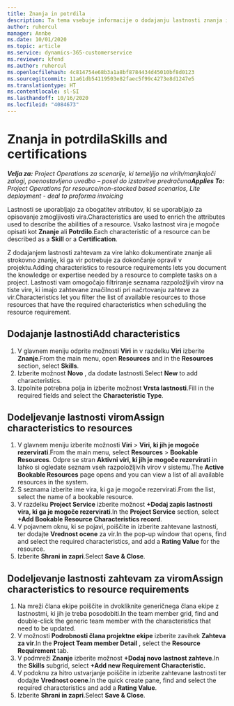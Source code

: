 ```yaml
---
title: Znanja in potrdila
description: Ta tema vsebuje informacije o dodajanju lastnosti znanja in potrdil v vire.
author: ruhercul
manager: Annbe
ms.date: 10/01/2020
ms.topic: article
ms.service: dynamics-365-customerservice
ms.reviewer: kfend
ms.author: ruhercul
ms.openlocfilehash: 4c814754e68b3a1a8bf8784434d45010bf8d0123
ms.sourcegitcommit: 11a61db54119503e82faec5f99c4273e8d1247e5
ms.translationtype: HT
ms.contentlocale: sl-SI
ms.lasthandoff: 10/16/2020
ms.locfileid: "4084673"
---
```

# <a name="skills-and-certifications"></a><span data-ttu-id="1b151-103">Znanja in potrdila</span><span class="sxs-lookup"><span data-stu-id="1b151-103">Skills and certifications</span></span>
<span data-ttu-id="1b151-104">_**Velja za:** Project Operations za scenarije, ki temeljijo na virih/manjkajoči zalogi, poenostavljeno uvedbo – posel do izstavitve predračuna_</span><span class="sxs-lookup"><span data-stu-id="1b151-104">_**Applies To:** Project Operations for resource/non-stocked based scenarios, Lite deployment - deal to proforma invoicing_</span></span>

<span data-ttu-id="1b151-105">Lastnosti se uporabljajo za obogatitev atributov, ki se uporabljajo za opisovanje zmogljivosti vira.</span><span class="sxs-lookup"><span data-stu-id="1b151-105">Characteristics are used to enrich the attributes used to describe the abilities of a resource.</span></span> <span data-ttu-id="1b151-106">Vsako lastnost vira je mogoče opisati kot **Znanje** ali **Potrdilo**.</span><span class="sxs-lookup"><span data-stu-id="1b151-106">Each characteristic of a resource can be described as a **Skill** or a **Certification**.</span></span>

<span data-ttu-id="1b151-107">Z dodajanjem lastnosti zahtevam za vire lahko dokumentirate znanje ali strokovno znanje, ki ga vir potrebuje za dokončanje opravil v projektu.</span><span class="sxs-lookup"><span data-stu-id="1b151-107">Adding characteristics to resource requirements lets you document the knowledge or expertise needed by a resource to complete tasks on a project.</span></span> <span data-ttu-id="1b151-108">Lastnosti vam omogočajo filtriranje seznama razpoložljivih virov na tiste vire, ki imajo zahtevane značilnosti pri načrtovanju zahteve za vir.</span><span class="sxs-lookup"><span data-stu-id="1b151-108">Characteristics let you filter the list of available resources to those resources that have the required characteristics when scheduling the resource requirement.</span></span>

## <a name="add-characteristics"></a><span data-ttu-id="1b151-109">Dodajanje lastnosti</span><span class="sxs-lookup"><span data-stu-id="1b151-109">Add characteristics</span></span>

1. <span data-ttu-id="1b151-110">V glavnem meniju odprite možnosti **Viri** in v razdelku **Viri** izberite **Znanje**.</span><span class="sxs-lookup"><span data-stu-id="1b151-110">From the main menu, open **Resources** and in the **Resources** section, select **Skills**.</span></span>
2. <span data-ttu-id="1b151-111">Izberite možnost **Novo** , da dodate lastnosti.</span><span class="sxs-lookup"><span data-stu-id="1b151-111">Select **New** to add characteristics.</span></span>
3. <span data-ttu-id="1b151-112">Izpolnite potrebna polja in izberite možnost **Vrsta lastnosti**.</span><span class="sxs-lookup"><span data-stu-id="1b151-112">Fill in the required fields and select the **Characteristic Type**.</span></span>

## <a name="assign-characteristics-to-resources"></a><span data-ttu-id="1b151-113">Dodeljevanje lastnosti virom</span><span class="sxs-lookup"><span data-stu-id="1b151-113">Assign characteristics to resources</span></span>

1. <span data-ttu-id="1b151-114">V glavnem meniju izberite možnosti **Viri** > **Viri, ki jih je mogoče rezervirati**.</span><span class="sxs-lookup"><span data-stu-id="1b151-114">From the main menu, select **Resources** > **Bookable Resources**.</span></span> <span data-ttu-id="1b151-115">Odpre se stran **Aktivni viri, ki jih je mogoče rezervirati** in lahko si ogledate seznam vseh razpoložljivih virov v sistemu.</span><span class="sxs-lookup"><span data-stu-id="1b151-115">The **Active Bookable Resources** page opens and you can view a list of all available resources in the system.</span></span>
2. <span data-ttu-id="1b151-116">S seznama izberite ime vira, ki ga je mogoče rezervirati.</span><span class="sxs-lookup"><span data-stu-id="1b151-116">From the list, select the name of a bookable resource.</span></span>
3. <span data-ttu-id="1b151-117">V razdelku **Project Service** izberite možnost **+Dodaj zapis lastnosti vira, ki ga je mogoče rezervirati**.</span><span class="sxs-lookup"><span data-stu-id="1b151-117">In the **Project Service** section, select **+Add Bookable Resource Characteristics record**.</span></span>
4. <span data-ttu-id="1b151-118">V pojavnem oknu, ki se pojavi, poiščite in izberite zahtevane lastnosti, ter dodajte **Vrednost ocene** za vir.</span><span class="sxs-lookup"><span data-stu-id="1b151-118">In the pop-up window that opens, find and select the required characteristics, and add a **Rating Value** for the resource.</span></span>
5. <span data-ttu-id="1b151-119">Izberite **Shrani in zapri**.</span><span class="sxs-lookup"><span data-stu-id="1b151-119">Select **Save & Close**.</span></span>

## <a name="assign-characteristics-to-resource-requirements"></a><span data-ttu-id="1b151-120">Dodeljevanje lastnosti zahtevam za virom</span><span class="sxs-lookup"><span data-stu-id="1b151-120">Assign characteristics to resource requirements</span></span>

1. <span data-ttu-id="1b151-121">Na mreži člana ekipe poiščite in dvokliknite generičnega člana ekipe z lastnostmi, ki jih je treba posodobiti.</span><span class="sxs-lookup"><span data-stu-id="1b151-121">In the team member grid, find and double-click the generic team member with the characteristics that need to be updated.</span></span>
2. <span data-ttu-id="1b151-122">V možnosti **Podrobnosti člana projektne ekipe** izberite zavihek **Zahteva za vir**.</span><span class="sxs-lookup"><span data-stu-id="1b151-122">In the **Project Team member Detail** , select the **Resource Requirement** tab.</span></span>
3. <span data-ttu-id="1b151-123">V podmreži **Znanje** izberite možnost **+Dodaj novo lastnost zahteve**.</span><span class="sxs-lookup"><span data-stu-id="1b151-123">In the **Skills** subgrid, select **+Add new Requirement Characteristic.**</span></span>
4. <span data-ttu-id="1b151-124">V podoknu za hitro ustvarjanje poiščite in izberite zahtevane lastnosti ter dodajte **Vrednost ocene**.</span><span class="sxs-lookup"><span data-stu-id="1b151-124">In the quick create pane, find and select the required characteristics and add a **Rating Value**.</span></span>
5. <span data-ttu-id="1b151-125">Izberite **Shrani in zapri**.</span><span class="sxs-lookup"><span data-stu-id="1b151-125">Select **Save & Close**.</span></span>